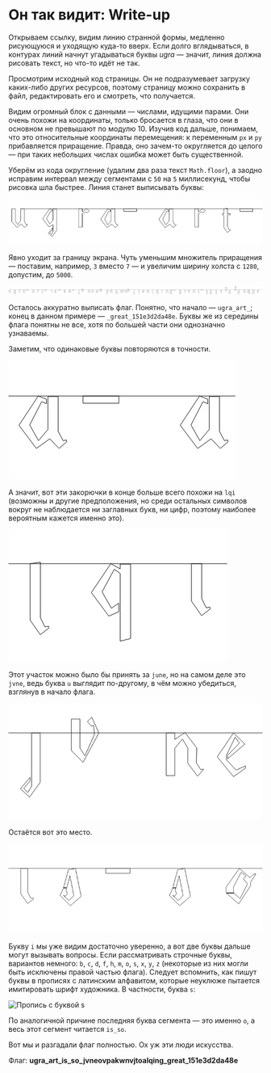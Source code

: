 # Он так видит: Write-up

Открываем ссылку, видим линию странной формы, медленно рисующуюся и уходящую куда-то вверх. Если долго вглядываться, в контурах линий начнут угадываться буквы _ugra_ — значит, линия должна рисовать текст, но что-то идёт не так.

Просмотрим исходный код страницы. Он не подразумевает загрузку каких-либо других ресурсов, поэтому страницу можно сохранить в файл, редактировать его и смотреть, что получается.

Видим огромный блок с данными — числами, идущими парами. Они очень похожи на координаты, только бросается в глаза, что они в основном не превышают по модулю 10. Изучив код дальше, понимаем, что это относительные координаты перемещения: к переменным `px` и `py` прибавляется приращение. Правда, оно зачем-то округляется до целого — при таких небольших числах ошибка может быть существенной.

Уберём из кода округление (удалим два раза текст `Math.floor`), а заодно исправим интервал между сегментами с `50` на `5` миллисекунд, чтобы рисовка шла быстрее. Линия станет выписывать буквы:

![Буквы](writeup/letters.png)

Явно уходит за границу экрана. Чуть уменьшим множитель приращения — поставим, например, `3` вместо `7` — и увеличим ширину холста с `1280`, допустим, до `5000`.

![Все буквы](writeup/letters-full.png)

Осталось аккуратно выписать флаг. Понятно, что начало — `ugra_art_`; конец в данном примере — `_great_151e3d2da48e`. Буквы же из середины флага понятны не все, хотя по большей части они однозначно узнаваемы.

Заметим, что одинаковые буквы повторяются в точности.

![a\_a](writeup/a-a.png)

А значит, вот эти закорючки в конце больше всего похожи на `lqi` (возможны и другие предположения, но среди остальных символов вокруг не наблюдается ни заглавных букв, ни цифр, поэтому наиболее вероятным кажется именно это).

![lqi](writeup/lqi.png)

Этот участок можно было бы принять за `june`, но на самом деле это `jvne`, ведь буква `u` выглядит по-другому, в чём можно убедиться, взглянув в начало флага.

![jvne](writeup/jvne.png)

Остаётся вот это место.

![is\_so](writeup/is-so.png)

Букву `i` мы уже видим достаточно уверенно, а вот две буквы дальше могут вызывать вопросы. Если рассматривать строчные буквы, вариантов немного: `b`, `c`, `d`, `f`, `h`, `m`, `o`, `s`, `x`, `y`, `z` (некоторые из них могли быть исключены правой частью флага). Следует вспомнить, как пишут буквы в прописях с латинским алфавитом, которые неуклюже пытается имитировать шрифт художника. В частности, буква `s`:

![Пропись с буквой s](https://i.pinimg.com/474x/4c/c9/0a/4cc90a49aff2d5809de7ac05e0d7007a.jpg)

По аналогичной причине последняя буква сегмента — это именно `o`, а весь этот сегмент читается `is_so`.

Вот мы и разгадали флаг полностью. Ох уж эти люди искусства.

Флаг: **ugra_art_is_so_jvneovpakwnvjtoalqing_great_151e3d2da48e**
